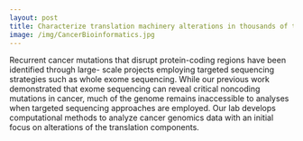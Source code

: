 ```yaml
---
layout: post
title: Characterize translation machinery alterations in thousands of tumors of diverse origins
image: /img/CancerBioinformatics.jpg
---
```


Recurrent cancer mutations that disrupt protein-coding regions have been identified through large- scale projects employing targeted sequencing strategies such as whole exome sequencing. While our previous work demonstrated that exome sequencing can reveal critical noncoding mutations in cancer, much of the genome remains inaccessible to analyses when targeted sequencing approaches are employed. Our lab develops computational methods to analyze cancer genomics data with an initial focus on alterations of the translation components. 